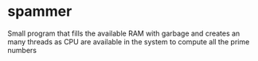 # spammer
Small program that fills the available RAM with garbage and creates an many threads as CPU are available in the system to compute all the prime numbers
